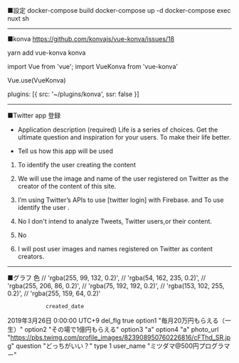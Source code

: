■設定
docker-compose build
docker-compose up -d
docker-compose exec nuxt sh




--------------------------------------------
■konva
https://github.com/konvajs/vue-konva/issues/18

yarn add vue-konva konva

import Vue from 'vue';
import VueKonva from 'vue-konva'

Vue.use(VueKonva)


  plugins: [{ src: '~/plugins/konva', ssr: false }]



--------------------------------------------
■Twitter app 登録

- Application description (required)
Life is a series of choices. Get the ultimate question and inspiration for your users. To make their life better.


- Tell us how this app will be used

1. To identify the user creating the content

2. We will use the image and name of the user registered on Twitter as the creator of the content of this site.


1. I’m using Twitter’s APIs  to use [twitter login] with Firebase.
 and To use identify the user .
2. No I don't intend to analyze Tweets, Twitter users,or their content.
3. No
4. I will post user images and names registered on Twitter as content creators.




--------------------------------------------
■グラフ 色
                // 'rgba(255, 99, 132, 0.2)',
                // 'rgba(54, 162, 235, 0.2)',
                // 'rgba(255, 206, 86, 0.2)',
                // 'rgba(75, 192, 192, 0.2)',
                // 'rgba(153, 102, 255, 0.2)',
                // 'rgba(255, 159, 64, 0.2)'


                created_date
2019年3月26日 0:00:00 UTC+9
del_flg
true
option1
"毎月20万円もらえる（一生）"
option2
"その場で1億円もらえる"
option3
"a"
option4
"a"
photo_url
"https://pbs.twimg.com/profile_images/823908950760226816/cFThd_SR.jpg"
question
"どっちがいい？"
type
1
user_name
"ミツダマ@500円プログラマー"